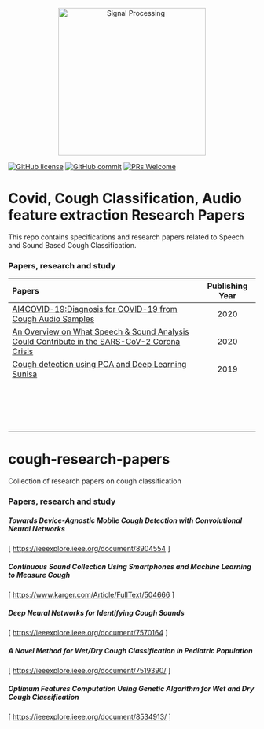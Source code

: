 <p align="center">
  <img src="https://github.com/coughresearch/cough-research-papers/blob/master/Images/WAVE.png" alt="Signal Processing" width="300">
</p>

[![GitHub license](https://img.shields.io/badge/License-Creative%20Commons%20Attribution%204.0%20International-blue)](https://github.com/coughresearch/cough-research-papers/blob/master/LICENSE)
[![GitHub commit](https://img.shields.io/github/last-commit/coughresearch/cough-research-papers)](https://github.com/coughresearch/cough-research-papers/commits/master)
[![PRs Welcome](https://img.shields.io/badge/PRs-welcome-brightgreen.svg?style=flat-square)](http://makeapullrequest.com)

# Covid, Cough Classification, Audio feature extraction Research Papers
This repo contains specifications and research papers related to Speech and Sound Based Cough Classification.

### Papers, research and study
|      Papers                 | Publishing Year  |
| :-------------------- | :----------: |
| [AI4COVID-19:Diagnosis for COVID-19 from Cough Audio Samples](https://arxiv.org/pdf/2004.01275.pdf)| 2020 |
| [An Overview on What Speech & Sound Analysis Could Contribute in the SARS-CoV-2 Corona Crisis](https://arxiv.org/pdf/2003.11117.pdf) | 2020 |
| [Cough detection using PCA and Deep Learning Sunisa](https://https://ieeexplore.ieee.org/document/8939769) | 2019 |
|  |  |
|  |  |
|  |  |
|  |  |
|  |  |
|  |  |
|  |  |
|  |  |
|  |  |
|  |  |
|  |  |
|  |  |
|  |  |
|  |  |
|  |  |
|  |  |
|  |  |




# cough-research-papers
Collection of research papers on cough classification

### Papers, research and study

##### Towards Device-Agnostic Mobile Cough Detection with Convolutional Neural Networks
[ https://ieeexplore.ieee.org/document/8904554 ]

##### Continuous Sound Collection Using Smartphones and Machine Learning to Measure Cough
[ https://www.karger.com/Article/FullText/504666 ]

##### Deep Neural Networks for Identifying Cough Sounds
[ https://ieeexplore.ieee.org/document/7570164 ]

##### A Novel Method for Wet/Dry Cough Classification in Pediatric Population
[ https://ieeexplore.ieee.org/document/7519390/ ]


##### Optimum Features Computation Using Genetic Algorithm for Wet and Dry Cough Classification

 [ https://ieeexplore.ieee.org/document/8534913/ ]
